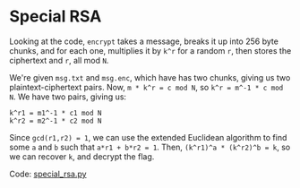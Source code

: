 # Special RSA

Looking at the code, `encrypt` takes a message, breaks it up into 256 byte chunks, and for each one, multiplies it by `k^r` for a random `r`, then stores the ciphertext and `r`, all mod `N`.

We're given `msg.txt` and `msg.enc`, which have has two chunks, giving us two plaintext-ciphertext pairs.
Now, `m * k^r = c mod N`, so `k^r = m^-1 * c mod N`. We have two pairs, giving us:
```
k^r1 = m1^-1 * c1 mod N
k^r2 = m2^-1 * c2 mod N
```

Since `gcd(r1,r2) = 1`, we can use the extended Euclidean algorithm to find some `a` and `b` such that `a*r1 + b*r2 = 1`. Then, `(k^r1)^a * (k^r2)^b = k`, so we can recover `k`, and decrypt the flag.

Code: [special_rsa.py](special_rsa.py)
